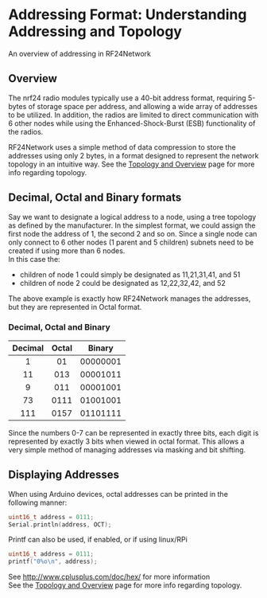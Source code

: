 # Addressing Format: Understanding Addressing and Topology
An overview of addressing in RF24Network

## Overview
The nrf24 radio modules typically use a 40-bit address format, requiring 5-bytes of storage space per address, and allowing a wide
array of addresses to be utilized. In addition, the radios are limited to direct communication with 6 other nodes while using the
Enhanced-Shock-Burst (ESB) functionality of the radios.

RF24Network uses a simple method of data compression to store the addresses using only 2 bytes, in a format designed to represent the
network topology in an intuitive way.
See the [Topology and Overview](md_docs_tuning.html) page for more info regarding topology.

## Decimal, Octal and Binary formats

Say we want to designate a logical address to a node, using a tree topology as defined by the manufacturer.
In the simplest format, we could assign the first node the address of 1, the second 2 and so on.
Since a single node can only connect to 6 other nodes (1 parent and 5 children) subnets need to be created if using more than 6 nodes.<br>
In this case the:
- children of node 1 could simply be designated as 11,21,31,41, and 51
- children of node 2 could be designated as 12,22,32,42, and 52

The above example is exactly how RF24Network manages the addresses, but they are represented in Octal format.

### Decimal, Octal and Binary

| Decimal | Octal |  Binary  |
|:-------:|:-----:|:--------:|
| 1       |  01   | 00000001 |
| 11      |  013  | 00001011 |
| 9       |  011  | 00001001 |
| 73      |  0111 | 01001001 |
| 111     |  0157 | 01101111 |

Since the numbers 0-7 can be represented in exactly three bits, each digit is represented by exactly 3 bits when viewed in octal format.
This allows a very simple method of managing addresses via masking and bit shifting.

## Displaying Addresses

When using Arduino devices, octal addresses can be printed in the following manner:
```cpp
uint16_t address = 0111;
Serial.println(address, OCT);
```

Printf can also be used, if enabled, or if using linux/RPi
```cpp
uint16_t address = 0111;
printf("0%o\n", address);
```

See http://www.cplusplus.com/doc/hex/ for more information<br>
See the [Topology and Overview]("md_docs_tuning.html") page for more info regarding topology.
